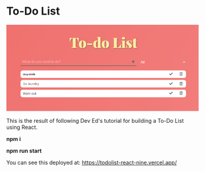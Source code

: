 # To-Do List

![Deployment Image](/public/todo.png)

This is the result of following Dev Ed's tutorial for building a To-Do List using React.

**npm i**

**npm run start**

You can see this deployed at:
https://todolist-react-nine.vercel.app/
